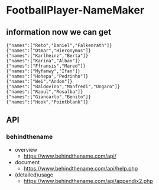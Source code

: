 # FootballPlayer-NameMaker

## information now we can get
```
{"names":["Reto","Daniel","Falkenrath"]}
{"names":["Otmar","Hieronymus"]}
{"names":["Karlheinz","Berta"]}
{"names":["Karina","Alban"]}
{"names":["Ffransis","Mared"]}
{"names":["Myfanwy","Ifan"]}
{"names":["Hohepa","Pedrinho"]}
{"names":["Wei","Andon"]}
{"names":["Baldovino","Manfredi","Ungaro"]}
{"names":["Raoul","Rosalba"]}
{"names":["Giancarlo","Benito"]}
{"names":["Hook","Pointblank"]}
```

## API
### behindthename
- overview
  - https://www.behindthename.com/api/
- document
  - https://www.behindthename.com/api/help.php
- (detailed)usage
  - https://www.behindthename.com/api/appendix2.php

